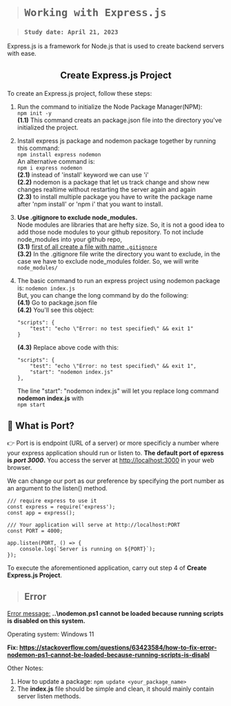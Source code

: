 > # ```Working with Express.js```

> ### ```Study date: April 21, 2023```

Express.js is a framework for Node.js that is used to create backend servers with ease.

## <p align="center"><b>Create Express.js Project</b></p>

To create an Express.js project, follow these steps:

1. Run the command to initialize the Node Package Manager(NPM):  
            ```npm init -y```  
    **(1.1)** This command creats an package.json file into the directory you've initialized the project.

2. Install express js package and nodemon package together by running this command:  
    ```npm install express nodemon```  
    An alternative command is:  
    ```npm i express nodemon```  
    **(2.1)** instead of 'install' keyword we can use 'i'  
    **(2.2)** nodemon is a package that let us track change and show new changes realtime without restarting the server again and again  
    **(2.3)** to install multiple package you have to write the package name after 'npm install' or 'npm i' that you want to install.

3. **Use .gitignore to exclude node_modules.**  
     Node modules are libraries that are hefty size. So, it is not a good idea to add those node modules to your github repository. To not include node_modules into your github repo,  
    **(3.1)** <ins>first of all create a file with name ```.gitignore```</ins>  
    **(3.2)** In the .gitignore file write the directory you want to exclude, in the case we have to exclude node_modules folder. So, we will write ```node_modules/```  
4. The basic command to run an express project using nodemon package is: ```nodemon index.js```  
But, you can change the long command by do the following:  
    **(4.1)** Go to package.json file  
    **(4.2)** You'll see this object:  

    ```
    "scripts": {
        "test": "echo \"Error: no test specified\" && exit 1"
    }
    ```

    **(4.3)** Replace above code with this:

    ```
    "scripts": {
        "test": "echo \"Error: no test specified\" && exit 1",
        "start": "nodemon index.js"
    },
    ```

    The line "start": "nodemon index.js" will let you replace long command **nodemon index.js** with  
    ```npm start```

## **🤔 What is Port?**

👉 Port is is endpoint (URL of a server) or more specificly a number where your express application should run or listen to. **The default port of epxress is ***port 3000***.** You access the server at <http://localhost:3000> in your web browser.

We can change our port as our preference by specifying the port number as an argument to the listen() method.

```
/// require express to use it
const express = require('express');
const app = express();

/// Your application will serve at http://localhost:PORT
const PORT = 4000;

app.listen(PORT, () => {
    console.log(`Server is running on ${PORT}`);
});
```

To execute the aforementioned application, carry out step 4 of **Create Express.js Project**.

> ## **Error**

<ins>Error message:</ins> **..\nodemon.ps1 cannot be loaded because running scripts is disabled on this system.**  

Operating system: Windows 11

**Fix: <https://stackoverflow.com/questions/63423584/how-to-fix-error-nodemon-ps1-cannot-be-loaded-because-running-scripts-is-disabl>**

Other Notes:

1. How to update a package: ```npm update <your_package_name>```
2. The **index.js** file should be simple and clean, it should mainly contain server listen methods.
